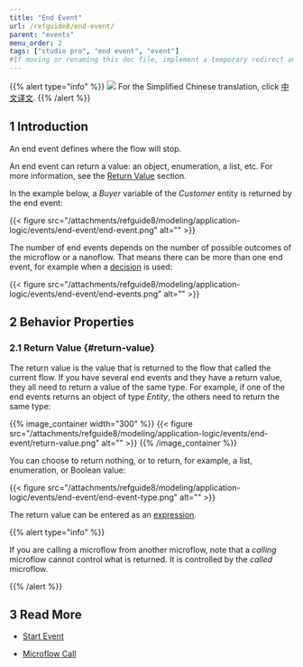 ```yaml
---
title: "End Event"
url: /refguide8/end-event/
parent: "events"
menu_order: 2
tags: ["studio pro", "end event", "event"]
#If moving or renaming this doc file, implement a temporary redirect and let the respective team know they should update the URL in the product. See Mapping to Products for more details.
---
```


{{% alert type="info" %}}
<img src="attachments/chinese-translation/china.png" style="display: inline-block; margin: 0" /> For the Simplified Chinese translation, click [中文译文](https://cdn.mendix.tencent-cloud.com/documentation/refguide8/end-event.pdf).
{{% /alert %}}

## 1 Introduction

An end event defines where the flow will stop. 

An end event can return a value: an object, enumeration, a list, etc. For more information, see the [Return Value](#return-value) section. 

In the example below, a *Buyer* variable of the *Customer* entity is returned by the end event:

{{< figure src="/attachments/refguide8/modeling/application-logic/events/end-event/end-event.png" alt="" >}}

The number of end events depends on the number of possible outcomes of the microflow or a nanoflow. That means there can be more than one end event, for example when a [decision](/refguide8/decision/) is used:

{{< figure src="/attachments/refguide8/modeling/application-logic/events/end-event/end-events.png" alt="" >}}

## 2 Behavior Properties

### 2.1 Return Value {#return-value}

The return value is the value that is returned to the flow that called the current flow. If you have several end events and they have a return value, they all need to return a value of the same type. For example, if one of the end events returns an object of type *Entity*, the others need to return the same type: 

{{% image_container width="300" %}}
{{< figure src="/attachments/refguide8/modeling/application-logic/events/end-event/return-value.png" alt="" >}}
{{% /image_container %}}

You can choose to return nothing, or to return, for example, a list, enumeration, or Boolean value:

{{< figure src="/attachments/refguide8/modeling/application-logic/events/end-event/end-event-type.png" alt="" >}}

The return value can be entered as an [expression](/refguide8/expressions/).

{{% alert type="info" %}}

If you are calling a microflow from another microflow, note that a *calling* microflow cannot control what is returned. It is controlled by the *called* microflow. 

{{% /alert %}}

## 3 Read More

* [Start Event](/refguide8/start-event/)

* [Microflow Call](/refguide8/microflow-call/)
